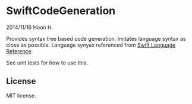 SwiftCodeGeneration
===================
2014/11/16
Hoon H.


Provides syntax tree based code generation.
Imitates language syntax as close as possible.
Language synyax referenced from [Swift Language Reference](https://developer.apple.com/library/ios/documentation/swift/conceptual/Swift_Programming_Language/zzSummaryOfTheGrammar.html#//apple_ref/doc/uid/TP40014097-CH38-XID_1148).

See unit tests for how to use this.



License
-------
MIT license.